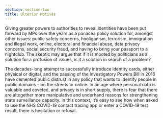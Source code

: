```yaml
---
section: section-two
title: Ulterior Motives
---
```

Giving greater powers to authorities to reveal identities have been put forward by MPs over the years as a panacea policy solution for, amongst other issues: public safety concerns, hooliganism, terrorism, immigration and illegal work, online, electoral and financial abuse, data privacy concerns, social security fraud, and having to bring your passport to a nightclub. The skeptic may argue that if it is mooted by politicians as a solution for a profusion of issues, is it a solution in search of a problem?

The decades-long attempt to successfully introduce identity cards, either physical or digital, and the passing of the Investigatory Powers Bill in 2016 have cemented public distrust in any policy that wants to identify people in public domains – on the streets or online. In an age where personal data is valuable and coveted, and privacy is in short supply, there is fear that there are altogether more manipulative and underhand reasons for strengthening state surveillance capacity. In this context, it’s easy to see how when asked to use the NHS COVID-19 contact tracing app or enter a COVID-19 test result, there is hesitation or refusal.